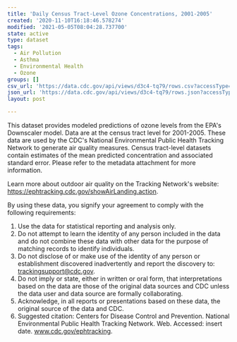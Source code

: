 ```yaml
---
title: 'Daily Census Tract-Level Ozone Concentrations, 2001-2005'
created: '2020-11-10T16:18:46.578274'
modified: '2021-05-05T08:04:28.737700'
state: active
type: dataset
tags:
  - Air Pollution
  - Asthma
  - Environmental Health
  - Ozone
groups: []
csv_url: 'https://data.cdc.gov/api/views/d3c4-tq79/rows.csv?accessType=DOWNLOAD'
json_url: 'https://data.cdc.gov/api/views/d3c4-tq79/rows.json?accessType=DOWNLOAD'
layout: post

---
```

This dataset provides modeled predictions of ozone levels from the EPA's Downscaler model. Data are at the census tract level for 2001-2005. These data are used by the CDC's National Environmental Public Health Tracking Network to generate air quality measures. Census tract-level datasets contain estimates of the mean predicted concentration and associated standard error. Please refer to the metadata attachment for more information.

Learn more about outdoor air quality on the Tracking Network's website: https://ephtracking.cdc.gov/showAirLanding.action.

By using these data, you signify your agreement to comply with the following requirements: 
1.	Use the data for statistical reporting and analysis only. 
2.	Do not attempt to learn the identity of any person included in the data and do not combine these data with other data for the purpose of matching records to identify individuals. 
3.	Do not disclose of or make use of the identity of any person or establishment discovered inadvertently and report the discovery to: trackingsupport@cdc.gov. 
4.	Do not imply or state, either in written or oral form, that interpretations based on the data are those of the original data sources and CDC unless the data user and data source are formally collaborating. 
5.	Acknowledge, in all reports or presentations based on these data, the original source of the data and CDC. 
6.	Suggested citation: Centers for Disease Control and Prevention. National Environmental Public Health Tracking Network. Web. Accessed: insert date. www.cdc.gov/ephtracking.
